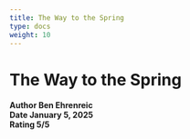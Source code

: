 ```yaml
---
title: The Way to the Spring
type: docs
weight: 10
---
```


# **The Way to the Spring**

<h4>Author <span>Ben Ehrenreic</span></br>
Date <span>January 5, 2025</span></br>
Rating <span>5/5</span></h4>
